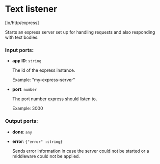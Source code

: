 # Text listener

[io/http/express]

Starts an express server set up for handling requests and also responding with text bodies.

### Input ports:

* __app ID__: `string`

    The id of the express instance.
    
    Example: 
    "my-express-server"


* __port__: `number`

    The port number express should listen to.
    
    Example: 
    3000

### Output ports:

* __done__: `any`


* __error__: `{"error" :string}`

    Sends error information in case the server could not be started or a middleware could not be applied.

